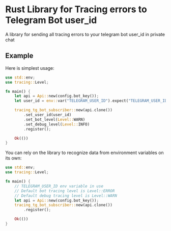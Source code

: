 Rust Library for Tracing errors to Telegram Bot user_id
=========================

A library for sending all tracing errors to your telegram bot user_id in private chat

## Example
Here is simplest usage:

``` rust
use std::env;
use tracing::Level;

fn main() {
    let api = Api::new(config.bot_key());
    let user_id = env::var("TELEGRAM_USER_ID").expect("TELEGRAM_USER_ID not set").parse::<i64>().expect("TELEGRAM_USER_ID must be i64");

    tracing_tg_bot_subscriber::new(api.clone())
        .set_user_id(user_id)
        .set_bot_level(Level::WARN)
        .set_debug_level(Level::INFO)
        .register();

    Ok(())
}
```

You can rely on the library to recognize data from environment variables on its own:

``` rust
use std::env;
use tracing::Level;

fn main() {
    // TELEGRAM_USER_ID env variable in use
    // Default bot tracing level is Level::ERROR
    // Default debug tracing level is Level::WARN
    let api = Api::new(config.bot_key());
    tracing_tg_bot_subscriber::new(api.clone())
        .register();

    Ok(())
}